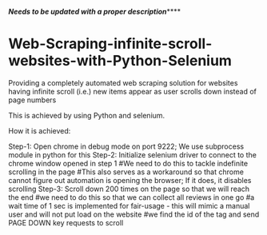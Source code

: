 *******Needs to be updated with a proper description***********

# Web-Scraping-infinite-scroll-websites-with-Python-Selenium
Providing a completely automated web scraping solution for websites having infinite scroll (i.e.) new items appear as user scrolls down instead of page numbers

This is achieved by using Python and selenium.

How it is achieved:

Step-1: Open chrome in debug mode on port 9222; We use subprocess module in python for this
Step-2: Initialize selenium driver to connect to the chrome window opened in step 1
    #We need to do this to tackle indefinite scrolling in the page
    #This also serves as a workaround so that chrome cannot figure out automation is opening the browser; If it does, it disables scrolling
Step-3: Scroll down 200 times on the page so that we will reach the end
    #we need to do this so that we can collect all reviews in one go
    #a wait time of 1 sec is implemented for fair-usage - this will mimic a manual user and will not put load on the website
    #we find the id of the <body> tag and send PAGE DOWN key requests to scroll

  
